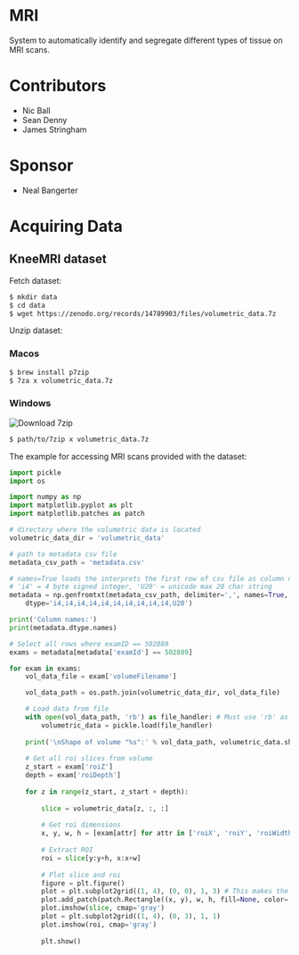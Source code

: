 # MRI
System to automatically identify and segregate different types of tissue on MRI scans.

# Contributors
- Nic Ball
- Sean Denny
- James Stringham

# Sponsor
- Neal Bangerter

# Acquiring Data

## KneeMRI dataset

Fetch dataset:

```sh
$ mkdir data
$ cd data
$ wget https://zenodo.org/records/14789903/files/volumetric_data.7z
```

Unzip dataset:

### Macos

```sh 
$ brew install p7zip
$ 7za x volumetric_data.7z
```

### Windows

![Download 7zip](https://github.com/ip7z/7zip/releases/tag/25.01)

```sh 
$ path/to/7zip x volumetric_data.7z
```

The example for accessing MRI scans provided with the dataset:

```py
import pickle
import os

import numpy as np
import matplotlib.pyplot as plt
import matplotlib.patches as patch

# directory where the volumetric data is located
volumetric_data_dir = 'volumetric_data'

# path to metadata csv file
metadata_csv_path = 'metadata.csv'

# names=True loads the interprets the first row of csv file as column names
# 'i4' = 4 byte signed integer, 'U20' = unicode max 20 char string
metadata = np.genfromtxt(metadata_csv_path, delimiter=',', names=True, 
    dtype='i4,i4,i4,i4,i4,i4,i4,i4,i4,i4,U20') 

print('Column names:')
print(metadata.dtype.names)

# Select all rows where examID == 502889
exams = metadata[metadata['examId'] == 502889]

for exam in exams:
    vol_data_file = exam['volumeFilename']

    vol_data_path = os.path.join(volumetric_data_dir, vol_data_file)

    # Load data from file
    with open(vol_data_path, 'rb') as file_handler: # Must use 'rb' as the data is binary
        volumetric_data = pickle.load(file_handler)
    
    print('\nShape of volume "%s":' % vol_data_path, volumetric_data.shape)
    
    # Get all roi slices from volume
    z_start = exam['roiZ']
    depth = exam['roiDepth']
    
    for z in range(z_start, z_start + depth):
    
        slice = volumetric_data[z, :, :]
        
        # Get roi dimensions
        x, y, w, h = [exam[attr] for attr in ['roiX', 'roiY', 'roiWidth', 'roiHeight']]
        
        # Extract ROI
        roi = slice[y:y+h, x:x+w]
        
        # Plot slice and roi
        figure = plt.figure()
        plot = plt.subplot2grid((1, 4), (0, 0), 1, 3) # This makes the slice plot larger than roi plot
        plot.add_patch(patch.Rectangle((x, y), w, h, fill=None, color='red'))
        plot.imshow(slice, cmap='gray')
        plot = plt.subplot2grid((1, 4), (0, 3), 1, 1)
        plot.imshow(roi, cmap='gray')
        
        plt.show()
        
```

